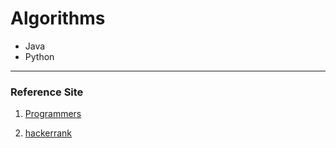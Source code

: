 # Algorithms

- Java
- Python 

* * *

### Reference Site
1. [Programmers](https://programmers.co.kr/learn/challenges)

2. [hackerrank](https://www.hackerrank.com/domains/algorithms)

